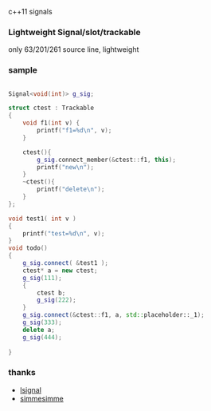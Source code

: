 c++11 signals
### Lightweight Signal/slot/trackable

only 63/201/261 source line, lightweight


### sample

```cpp

Signal<void(int)> g_sig;

struct ctest : Trackable
{
    void f1(int v) {
		printf("f1=%d\n", v);
	}

	ctest(){
		g_sig.connect_member(&ctest::f1, this);
		printf("new\n");
	}
	~ctest(){
		printf("delete\n");
	}
};

void test1( int v )
{
	printf("test=%d\n", v);
}
void todo()
{
	g_sig.connect( &test1 );
	ctest* a = new ctest;
	g_sig(111);
	{
		ctest b;
		g_sig(222);
	}
	g_sig.connect(&ctest::f1, a, std::placeholder::_1);
	g_sig(333);
	delete a;
	g_sig(444);
	
}

```

### thanks

* [lsignal](https://github.com/cpp11nullptr/lsignal) 
* [simmesimme](http://simmesimme.github.io/tutorials/2015/09/20/signal-slot) 
